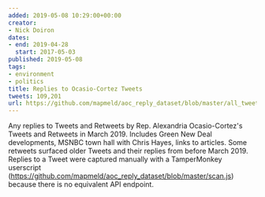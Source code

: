 ```yaml
---
added: 2019-05-08 10:29:00+00:00
creator:
- Nick Doiron
dates:
- end: 2019-04-28
  start: 2017-05-03
published: 2019-05-08
tags:
- environment
- politics
title: Replies to Ocasio-Cortez Tweets
tweets: 109,201
url: https://github.com/mapmeld/aoc_reply_dataset/blob/master/all_tweets/ids.csv
---
```


Any replies to Tweets and Retweets by Rep. Alexandria Ocasio-Cortez's Tweets and Retweets in March 2019. Includes Green New Deal developments, MSNBC town hall with Chris Hayes, links to articles. Some retweets surfaced older Tweets and their replies from before March 2019. Replies to a Tweet were captured manually with a TamperMonkey userscript (https://github.com/mapmeld/aoc_reply_dataset/blob/master/scan.js) because there is no equivalent API endpoint.
